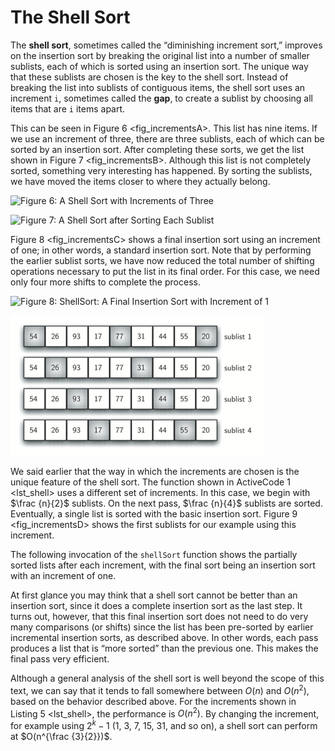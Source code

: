 The Shell Sort
==============

The **shell sort**, sometimes called the “diminishing increment sort,”
improves on the insertion sort by breaking the original list into a
number of smaller sublists, each of which is sorted using an insertion
sort. The unique way that these sublists are chosen is the key to the
shell sort. Instead of breaking the list into sublists of contiguous
items, the shell sort uses an increment `i`, sometimes called the
**gap**, to create a sublist by choosing all items that are `i` items
apart.

This can be seen in Figure 6 &lt;fig\_incrementsA&gt;. This list has
nine items. If we use an increment of three, there are three sublists,
each of which can be sorted by an insertion sort. After completing these
sorts, we get the list shown in Figure 7 &lt;fig\_incrementsB&gt;.
Although this list is not completely sorted, something very interesting
has happened. By sorting the sublists, we have moved the items closer to
where they actually belong.

![Figure 6: A Shell Sort with Increments of
Three](Figures/shellsortA.png)

![Figure 7: A Shell Sort after Sorting Each
Sublist](Figures/shellsortB.png)

Figure 8 &lt;fig\_incrementsC&gt; shows a final insertion sort using an
increment of one; in other words, a standard insertion sort. Note that
by performing the earlier sublist sorts, we have now reduced the total
number of shifting operations necessary to put the list in its final
order. For this case, we need only four more shifts to complete the
process.

![Figure 8: ShellSort: A Final Insertion Sort with Increment of
1](Figures/shellsortC.png)

![Figure 9: Initial Sublists for a Shell Sort](Figures/shellsortD.png)

We said earlier that the way in which the increments are chosen is the
unique feature of the shell sort. The function shown in
ActiveCode 1 &lt;lst\_shell&gt; uses a different set of increments. In
this case, we begin with $\frac {n}{2}$ sublists. On the next pass,
$\frac {n}{4}$ sublists are sorted. Eventually, a single list is sorted
with the basic insertion sort. Figure 9 &lt;fig\_incrementsD&gt; shows
the first sublists for our example using this increment.

The following invocation of the `shellSort` function shows the partially
sorted lists after each increment, with the final sort being an
insertion sort with an increment of one.

At first glance you may think that a shell sort cannot be better than an
insertion sort, since it does a complete insertion sort as the last
step. It turns out, however, that this final insertion sort does not
need to do very many comparisons (or shifts) since the list has been
pre-sorted by earlier incremental insertion sorts, as described above.
In other words, each pass produces a list that is “more sorted” than the
previous one. This makes the final pass very efficient.

Although a general analysis of the shell sort is well beyond the scope
of this text, we can say that it tends to fall somewhere between $O(n)$
and $O(n^{2})$, based on the behavior described above. For the
increments shown in Listing 5 &lt;lst\_shell&gt;, the performance is
$O(n^{2})$. By changing the increment, for example using $2^{k}-1$ (1,
3, 7, 15, 31, and so on), a shell sort can perform at
$O(n^{\frac {3}{2}})$.

